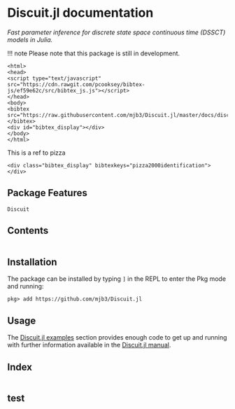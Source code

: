 # Discuit.jl documentation

*Fast parameter inference for discrete state space continuous time (DSSCT) models in Julia.*
<!-- Discuit: simulation and parameter inference for discrete state space continuous time (DSSCT) models. -->

!!! note
    Please note that this package is still in development.


```@raw html
<html>
<head>
<script type="text/javascript" src="https://cdn.rawgit.com/pcooksey/bibtex-js/ef59e62c/src/bibtex_js.js"></script>
</head>
<body>
<bibtex src="https://raw.githubusercontent.com/mjb3/Discuit.jl/master/docs/discuit.bib"></bibtex>
<div id="bibtex_display"></div>
</body>
</html>
```

This is a ref to pizza
```@raw html
<div class="bibtex_display" bibtexkeys="pizza2000identification"></div>
```

## Package Features

```@docs
Discuit
```

## Contents

```@contents
```

## Installation

The package can be installed by typing `]` in the REPL to enter the Pkg mode and running:

```
pkg> add https://github.com/mjb3/Discuit.jl
```

## Usage

The [Discuit.jl examples](@ref) section provides enough code to get up and running with further information available in the [Discuit.jl manual](@ref).

## Index

```@index
```

## test
